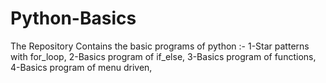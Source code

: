 # Python-Basics
The Repository Contains the basic programs of python :-
1-Star patterns with for_loop, 
2-Basics program of if_else, 
3-Basics program of functions, 
4-Basics program of menu driven, 
